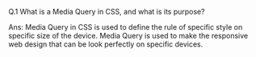 Q.1 What is a Media Query in CSS, and what is its purpose?

Ans: Media Query in CSS is used to define the rule of specific style on specific size of the device. Media Query is used to make the responsive web design that can be look perfectly on specific devices.
